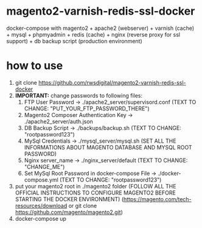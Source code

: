 # magento2-varnish-redis-ssl-docker

docker-compose with magento2 + apache2 (webserver) + varnish (cache) + mysql + phpmyadmin + redis (cache) + nginx (reverse proxy for ssl support) + db backup script (production environment)

# how to use

1. git clone https://github.com/rwsdigital/magento2-varnish-redis-ssl-docker
2. **IMPORTANT:** change passwords to following files:
	1. FTP User Password -> ./apache2_server/supervisord.conf (TEXT TO CHANGE: "PUT_YOUR_FTP_PASSWORD_THERE")
	2. Magento2 Composer Authentication Key -> ./apache2_server/auth.json
	3. DB Backup Script -> ./backups/backup.sh (TEXT TO CHANGE: "rootpassword123")
	4. MySql Credentials -> ./mysql_server/mysql.sh (SET ALL THE INFORMATIONS ABOUT MAGENTO DATABASE AND MYSQL ROOT PASSWORD)
	5. Nginx server_name -> ./nginx_server/default (TEXT TO CHANGE: "CHANGE_ME")
	6. Set MySql Root Password in docker-compose File -> ./docker-compose.yml (TEXT TO CHANGE: "rootpassword123")
3. put your magento2 root in  ./magento2 folder (FOLLOW ALL THE OFFICIAL INSTRUCTIONS TO CONFIGURE MAGENTO2 BEFORE STARTING THE DOCKER ENVIRONMENT) (https://magento.com/tech-resources/download or git clone https://github.com/magento/magento2.git)
4. docker-compose up